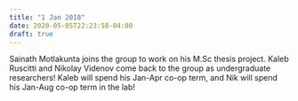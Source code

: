 ```yaml
---
title: "1 Jan 2018"
date: 2020-05-05T22:23:58-04:00
draft: true
---
```


Sainath Motlakunta joins the group to work on his M.Sc thesis project. Kaleb Ruscitti and Nikolay Videnov come back to the group as undergraduate researchers! Kaleb will spend his Jan-Apr co-op term, and Nik will spend his Jan-Aug co-op term in the lab!
